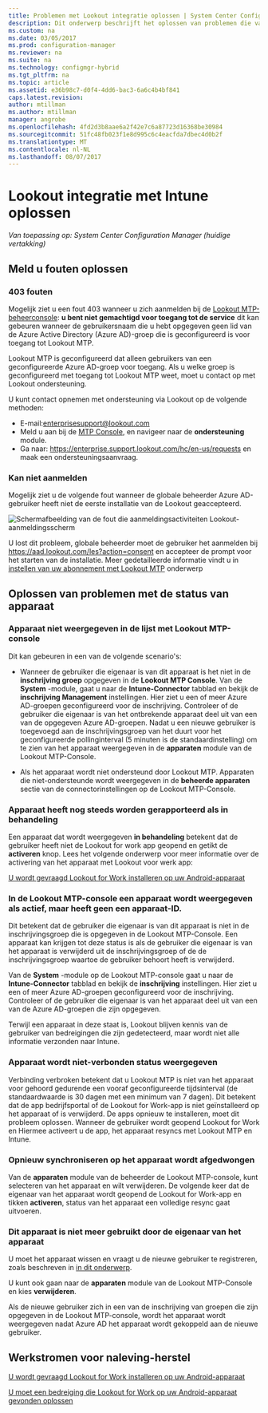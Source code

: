 ```yaml
---
title: Problemen met Lookout integratie oplossen | System Center Configuration Manager
description: Dit onderwerp beschrijft het oplossen van problemen die vaak bij Lookout integratie voorkomen.
ms.custom: na
ms.date: 03/05/2017
ms.prod: configuration-manager
ms.reviewer: na
ms.suite: na
ms.technology: configmgr-hybrid
ms.tgt_pltfrm: na
ms.topic: article
ms.assetid: e36b98c7-d0f4-4dd6-bac3-6a6c4b4bf841
caps.latest.revision: 
author: mtillman
ms.author: mtillman
manager: angrobe
ms.openlocfilehash: 4fd2d3b8aae6a2f42e7c6a87723d16368be30984
ms.sourcegitcommit: 51fc48fb023f1e8d995c6c4eacfda7dbec4d0b2f
ms.translationtype: MT
ms.contentlocale: nl-NL
ms.lasthandoff: 08/07/2017
---
```

# <a name="troubleshoot-lookout-integration-with-intune"></a>Lookout integratie met Intune oplossen

*Van toepassing op: System Center Configuration Manager (huidige vertakking)*

## <a name="troubleshoot-login-errors"></a>Meld u fouten oplossen
### <a name="403-errors"></a>403 fouten
Mogelijk ziet u een fout 403 wanneer u zich aanmelden bij de [Lookout MTP-beheerconsole](https://aad.lookout.com): **u bent niet gemachtigd voor toegang tot de service** dit kan gebeuren wanneer de gebruikersnaam die u hebt opgegeven geen lid van de Azure Active Directory (Azure AD)-groep die is geconfigureerd is voor toegang tot Lookout MTP.

Lookout MTP is geconfigureerd dat alleen gebruikers van een geconfigureerde Azure AD-groep voor toegang. Als u welke groep is geconfigureerd met toegang tot Lookout MTP weet, moet u contact op met Lookout ondersteuning.

U kunt contact opnemen met ondersteuning via Lookout op de volgende methoden:

* E-mail:enterprisesupport@lookout.com
* Meld u aan bij de [MTP Console](http://aad.lookout.com), en navigeer naar de **ondersteuning** module.
* Ga naar: https://enterprise.support.lookout.com/hc/en-us/requests en maak een ondersteuningsaanvraag.

### <a name="unable-to-sign-in"></a>Kan niet aanmelden
Mogelijk ziet u de volgende fout wanneer de globale beheerder Azure AD-gebruiker heeft niet de eerste installatie van de Lookout geaccepteerd.

![Schermafbeelding van de fout die aanmeldingsactiviteiten Lookout-aanmeldingsscherm](media/lookout-consent-not-accepted-error.png)

U lost dit probleem, globale beheerder moet de gebruiker het aanmelden bij https://aad.lookout.com/les?action=consent en accepteer de prompt voor het starten van de installatie. Meer gedetailleerde informatie vindt u in [instellen van uw abonnement met Lookout MTP](set-up-your-subscription-with-lookout.md) onderwerp

## <a name="troubleshoot-device-status-issues"></a>Oplossen van problemen met de status van apparaat

### <a name="device-not-showing-up-in-the-lookout-mtp-console-device-list"></a>Apparaat niet weergegeven in de lijst met Lookout MTP-console

Dit kan gebeuren in een van de volgende scenario's:
* Wanneer de gebruiker die eigenaar is van dit apparaat is het niet in de **inschrijving groep** opgegeven in de **Lookout MTP Console**.  Van de **System** -module, gaat u naar de **Intune-Connector** tabblad en bekijk de **inschrijving Management** instellingen.  Hier ziet u een of meer Azure AD-groepen geconfigureerd voor de inschrijving.  Controleer of de gebruiker die eigenaar is van het ontbrekende apparaat deel uit van een van de opgegeven Azure AD-groepen.  Nadat u een nieuwe gebruiker is toegevoegd aan de inschrijvingsgroep van het duurt voor het geconfigureerde pollinginterval (5 minuten is de standaardinstelling) om te zien van het apparaat weergegeven in de **apparaten** module van de Lookout MTP-Console.

* Als het apparaat wordt niet ondersteund door Lookout MTP.  Apparaten die niet-ondersteunde wordt weergegeven in de **beheerde apparaten** sectie van de connectorinstellingen op de Lookout MTP-Console.

### <a name="device-continues-to-be-reported-as-pending"></a>Apparaat heeft nog steeds worden gerapporteerd als **in behandeling**

Een apparaat dat wordt weergegeven **in behandeling** betekent dat de gebruiker heeft niet de Lookout for work app geopend en getikt de **activeren** knop. Lees het volgende onderwerp voor meer informatie over de activering van het apparaat met Lookout voor werk app:

[U wordt gevraagd Lookout for Work installeren op uw Android-apparaat](http://docs.microsoft.com/intune/enduser/you-are-prompted-to-install-lookout-for-work-android)

### <a name="in-the-lookout-mtp-console-a-device-is-showing-as-active-but-does-not-have-a-device-id"></a>In de Lookout MTP-console een apparaat wordt weergegeven als actief, maar heeft geen een apparaat-ID.
Dit betekent dat de gebruiker die eigenaar is van dit apparaat is niet in de inschrijvingsgroep die is opgegeven in de Lookout MTP-Console.   Een apparaat kan krijgen tot deze status is als de gebruiker die eigenaar is van het apparaat is verwijderd uit de inschrijvingsgroep of de de inschrijvingsgroep waartoe de gebruiker behoort heeft is verwijderd.

Van de **System** -module op de Lookout MTP-console gaat u naar de **Intune-Connector** tabblad en bekijk de **inschrijving** instellingen.  Hier ziet u een of meer Azure AD-groepen geconfigureerd voor de inschrijving.  Controleer of de gebruiker die eigenaar is van het apparaat deel uit van een van de Azure AD-groepen die zijn opgegeven.

Terwijl een apparaat in deze staat is, Lookout blijven kennis van de gebruiker van bedreigingen die zijn gedetecteerd, maar wordt niet alle informatie verzonden naar Intune.

### <a name="device-shows-disconnected-state"></a>Apparaat wordt niet-verbonden status weergegeven

Verbinding verbroken betekent dat u Lookout MTP is niet van het apparaat voor gehoord gedurende een vooraf geconfigureerde tijdsinterval (de standaardwaarde is 30 dagen met een minimum van 7 dagen). Dit betekent dat de app bedrijfsportal of de Lookout for Work-app is niet geïnstalleerd op het apparaat of is verwijderd. De apps opnieuw te installeren, moet dit probleem oplossen. Wanneer de gebruiker wordt geopend Lookout for Work en Hiermee activeert u de app, het apparaat resyncs met Lookout MTP en Intune.

### <a name="forcing-a-resync-on-the-device"></a>Opnieuw synchroniseren op het apparaat wordt afgedwongen
Van de **apparaten** module van de beheerder de Lookout MTP-console, kunt selecteren van het apparaat en wilt verwijderen.   De volgende keer dat de eigenaar van het apparaat wordt geopend de Lookout for Work-app en tikken **activeren**, status van het apparaat een volledige resync gaat uitvoeren.

### <a name="the-owner-of-the-device-is-no-longer-using-this-device"></a>Dit apparaat is niet meer gebruikt door de eigenaar van het apparaat
U moet het apparaat wissen en vraagt u de nieuwe gebruiker te registreren, zoals beschreven in [in dit onderwerp](https://docs.microsoft.com/en-us/sccm/mdm/deploy-use/wipe-lock-reset-devices#full-wipe).


U kunt ook gaan naar de **apparaten** module van de Lookout MTP-Console en kies **verwijderen**.

Als de nieuwe gebruiker zich in een van de inschrijving van groepen die zijn opgegeven in de Lookout MTP-console, wordt het apparaat wordt weergegeven nadat Azure AD het apparaat wordt gekoppeld aan de nieuwe gebruiker.

## <a name="compliance-remediation-workflows"></a>Werkstromen voor naleving-herstel
[U wordt gevraagd Lookout for Work installeren op uw Android-apparaat]( http://docs.microsoft.com/intune/enduser/you-are-prompted-to-install-lookout-for-work-android)

[U moet een bedreiging die Lookout for Work op uw Android-apparaat gevonden oplossen](http://docs.microsoft.com/intune/enduser/you-need-to-resolve-a-threat-found-by-lookout-for-work-android)
